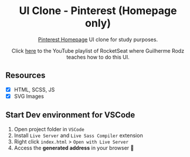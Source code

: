 <h1 align="center">
UI Clone - Pinterest (Homepage only)
</h1>

<p align="center"><a href="https://pinterest.com">Pinterest Homepage</a> UI clone for study purposes.</p>
<p align="center">Click <a href="https://www.youtube.com/playlist?list=PL85ITvJ7FLohTZv9cC5-PrZ39Q3cugWqp">here</a> to the YouTube playlist of RocketSeat where Guilherme Rodz teaches how to do this UI.</p>

## Resources

- [x] HTML, SCSS, JS
- [x] SVG Images

## Start Dev environment for VSCode

1. Open project folder in `VSCode`
2. Install `Live Server` and `Live Sass Compiler` extension
3. Right click `index.html` > `Open with Live Server`
4. Access the **generated address** in your browser 🚀
